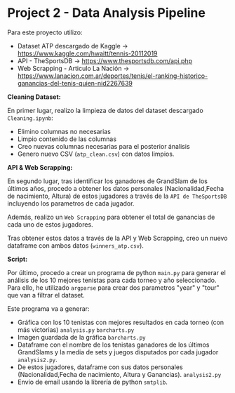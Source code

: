 # Project 2 - Data Analysis Pipeline

Para este proyecto utilizo:
- Dataset ATP descargado de Kaggle -> https://www.kaggle.com/hwaitt/tennis-20112019
- API - TheSportsDB -> https://www.thesportsdb.com/api.php
- Web Scrapping - Articulo La Nación -> https://www.lanacion.com.ar/deportes/tenis/el-ranking-historico-ganancias-del-tenis-quien-nid2267639

**Cleaning Dataset:**

En primer lugar, realizo la limpieza de datos del dataset descargado `Cleaning.ipynb`:
- Elimino columnas no necesarias
- Limpio contenido de las columnas
- Creo nuevas columnas necesarias para el posterior ánalisis
- Genero nuevo CSV (`atp_clean.csv`) con datos limpios.

**API & Web Scrapping:**

En segundo lugar, tras identificar los ganadores de GrandSlam de los últimos años, procedo a obtener los datos personales (Nacionalidad,Fecha de nacimiento, Altura) de estos jugadores a través de la `API de TheSportsDB` incluyendo los parametros de cada jugador. 

Además, realizo un  `Web Scrapping` para obtener el total de ganancias de cada uno de estos jugadores.

Tras obtener estos datos a través de la API y Web Scrapping, creo un nuevo dataframe con ambos datos (`winners_atp.csv`).

**Script:**

Por último, procedo a crear un programa de python `main.py` para generar el análisis de  los 10 mejores tenistas para cada torneo y año seleccionado. Para ello, he utilizado `argparse` para crear dos parametros "year" y "tour" que van a filtrar el dataset.

Este programa va a generar:
- Gráfica con los 10 tenistas con mejores resultados en cada torneo (con más victorias) `analysis.py` `barcharts.py`
- Imagen guardada de la gráfica `barcharts.py`
- Dataframe con el nombre de los tenistas ganadores de los últimos GrandSlams y la media de sets y juegos disputados por cada jugador `analysis2.py`.
- De estos jugadores, dataframe con sus datos personales (Nacionalidad,Fecha de nacimiento, Altura y Ganancias). `analysis2.py`
- Envío de email usando la librería de  python `smtplib`. 








